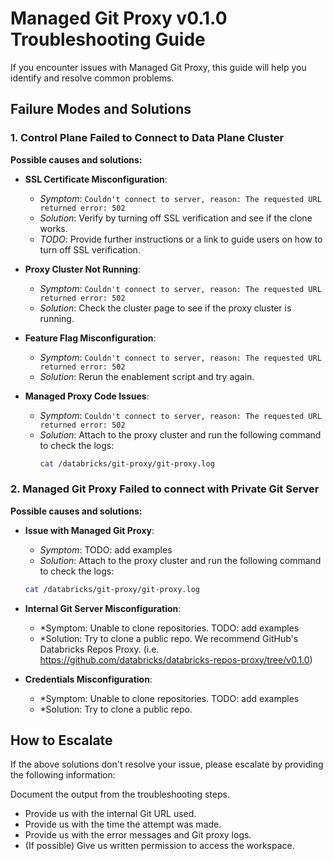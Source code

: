 # Managed Git Proxy v0.1.0 Troubleshooting Guide

If you encounter issues with Managed Git Proxy, this guide will help you identify and resolve common problems.

## Failure Modes and Solutions

### 1. Control Plane Failed to Connect to Data Plane Cluster

**Possible causes and solutions:**

- **SSL Certificate Misconfiguration**:
  - *Symptom*: `Couldn't connect to server, reason: The requested URL returned error: 502`
  - *Solution*: Verify by turning off SSL verification and see if the clone works. 
  - *TODO*: Provide further instructions or a link to guide users on how to turn off SSL verification.

- **Proxy Cluster Not Running**:
  - *Symptom*: `Couldn't connect to server, reason: The requested URL returned error: 502`
  - *Solution*: Check the cluster page to see if the proxy cluster is running.

- **Feature Flag Misconfiguration**:
  - *Symptom*: `Couldn't connect to server, reason: The requested URL returned error: 502`
  - *Solution*: Rerun the enablement script and try again.

- **Managed Proxy Code Issues**:
  - *Symptom*: `Couldn't connect to server, reason: The requested URL returned error: 502`
  - *Solution*: Attach to the proxy cluster and run the following command to check the logs:
    ```sh
    cat /databricks/git-proxy/git-proxy.log
    ```



### 2. Managed Git Proxy Failed to connect with Private Git Server

**Possible causes and solutions:**

- **Issue with Managed Git Proxy**:
  - *Symptom*: TODO: add examples
  - *Solution*: Attach to the proxy cluster and run the following command to check the logs:
  ```sh
  cat /databricks/git-proxy/git-proxy.log
  ```

- **Internal Git Server Misconfiguration**:
  - *Symptom: Unable to clone repositories. TODO: add examples
  - *Solution: Try to clone a public repo. We recommend GitHub's Databricks Repos Proxy. (i.e. https://github.com/databricks/databricks-repos-proxy/tree/v0.1.0) 

  
- **Credentials Misconfiguration**:
  - *Symptom: Unable to clone repositories. TODO: add examples
  - *Solution: Try to clone a public repo.




## How to Escalate
If the above solutions don't resolve your issue, please escalate by providing the following information:

Document the output from the troubleshooting steps.
- Provide us with the internal Git URL used.
- Provide us with the time the attempt was made.
- Provide us with the error messages and Git proxy logs.
- (If possible) Give us written permission to access the workspace.



